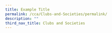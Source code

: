 ```yaml
---
title: Example Title
permalink: /cca/Clubs-and-Societies/permalink/
description: ""
third_nav_title: Clubs and Societies
---
```

